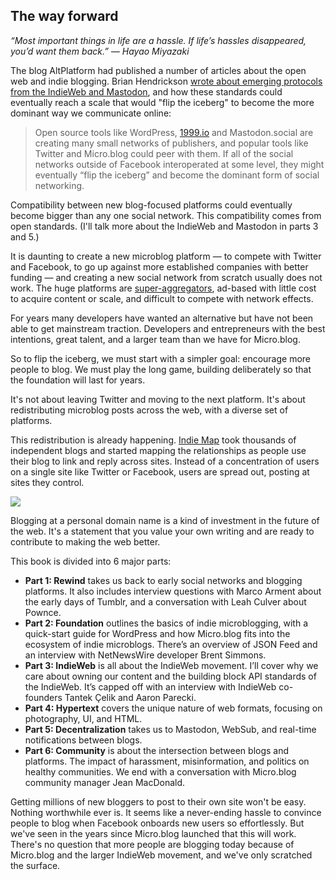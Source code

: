 ## The way forward

_“Most important things in life are a hassle. If life’s hassles disappeared, you’d want them back.” — Hayao Miyazaki_

The blog AltPlatform had published a number of articles about the open web and indie blogging. Brian Hendrickson [wrote about emerging protocols from the IndieWeb and Mastodon][1], and how these standards could eventually reach a scale that would "flip the iceberg" to become the more dominant way we communicate online:

> Open source tools like WordPress, [1999.io][2] and Mastodon.social are creating many small networks of publishers, and popular tools like Twitter and Micro.blog could peer with them. If all of the social networks outside of Facebook interoperated at some level, they might eventually “flip the iceberg” and become the dominant form of social networking.

Compatibility between new blog-focused platforms could eventually become bigger than any one social network. This compatibility comes from open standards. (I'll talk more about the IndieWeb and Mastodon in parts 3 and 5.)

It is daunting to create a new microblog platform — to compete with Twitter and Facebook, to go up against more established companies with better funding — and creating a new social network from scratch usually does not work. The huge platforms are [super-aggregators][3], ad-based with little cost to acquire content or scale, and difficult to compete with network effects.

For years many developers have wanted an alternative but have not been able to get mainstream traction. Developers and entrepreneurs with the best intentions, great talent, and a larger team than we have for Micro.blog.

So to flip the iceberg, we must start with a simpler goal: encourage more people to blog. We must play the long game, building deliberately so that the foundation will last for years.

It's not about leaving Twitter and moving to the next platform. It's about redistributing microblog posts across the web, with a diverse set of platforms.

This redistribution is already happening. [Indie Map][4] took thousands of independent blogs and started mapping the relationships as people use their blog to link and reply across sites. Instead of a concentration of users on a single site like Twitter or Facebook, users are spread out, posting at sites they control.

![][image-1]

Blogging at a personal domain name is a kind of investment in the future of the web. It's a statement that you value your own writing and are ready to contribute to making the web better.

This book is divided into 6 major parts:

* **Part 1: Rewind** takes us back to early social networks and blogging platforms. It also includes interview questions with Marco Arment about the early days of Tumblr, and a conversation with Leah Culver about Pownce.
* **Part 2: Foundation** outlines the basics of indie microblogging, with a quick-start guide for WordPress and how Micro.blog fits into the ecosystem of indie microblogs. There’s an overview of JSON Feed and an interview with NetNewsWire developer Brent Simmons.
* **Part 3: IndieWeb** is all about the IndieWeb movement. I’ll cover why we care about owning our content and the building block API standards of the IndieWeb. It’s capped off with an interview with IndieWeb co-founders Tantek Çelik and Aaron Parecki.
* **Part 4: Hypertext** covers the unique nature of web formats, focusing on photography, UI, and HTML.
* **Part 5: Decentralization** takes us to Mastodon, WebSub, and real-time notifications between blogs.
* **Part 6: Community** is about the intersection between blogs and platforms. The impact of harassment, misinformation, and politics on healthy communities. We end with a conversation with Micro.blog community manager Jean MacDonald.

Getting millions of new bloggers to post to their own site won't be easy. Nothing worthwhile ever is. It seems like a never-ending hassle to convince people to blog when Facebook onboards new users so effortlessly. But we've seen in the years since Micro.blog launched that this will work. There's no question that more people are blogging today because of Micro.blog and the larger IndieWeb movement, and we've only scratched the surface.

[1]:	http://web.archive.org/web/20170913190455/http://altplatform.org/2017/06/22/flip-the-iceberg/
[2]:	http://1999.io/
[3]:	https://stratechery.com/2017/defining-aggregators/
[4]:	https://indiemap.org

[image-1]:	https://book.micro.blog/uploads/2020/458ccd0c59.png